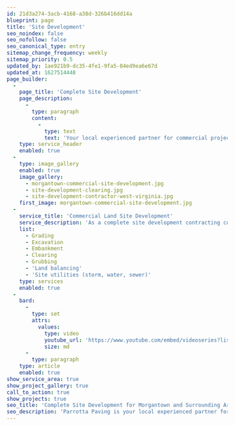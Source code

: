 ```yaml
---
id: 21d3a274-3acb-4168-a38d-326b416dd14a
blueprint: page
title: 'Site Development'
seo_noindex: false
seo_nofollow: false
seo_canonical_type: entry
sitemap_change_frequency: weekly
sitemap_priority: 0.5
updated_by: 1ae921b9-dc35-4fe1-9fa5-84ed9ea6e67d
updated_at: 1627514448
page_builder:
  -
    page_title: 'Complete Site Development'
    page_description:
      -
        type: paragraph
        content:
          -
            type: text
            text: 'Your local experienced partner for commercial projects.'
    type: service_header
    enabled: true
  -
    type: image_gallery
    enabled: true
    image_gallery:
      - morgantown-commercial-site-development.jpg
      - site-development-clearing.jpg
      - site-development-contractor-west-virginia.jpg
    first_image: morgantown-commercial-site-development.jpg
  -
    service_title: 'Commercial Land Site Development'
    service_description: 'As a complete site development contracting company, we''re equipped for any earth-moving job in the Morgantown and tri-state area.'
    list:
      - Grading
      - Excavation
      - Embankment
      - Clearing
      - Grubbing
      - 'Land balancing'
      - 'Site utilities (storm, water, sewer)'
    type: services
    enabled: true
  -
    bard:
      -
        type: set
        attrs:
          values:
            type: video
            youtube_url: 'https://www.youtube.com/embed/videoseries?list=PLumyfDTOC-q5yziybqSGd6caVLe0UssMR'
            size: md
      -
        type: paragraph
    type: article
    enabled: true
show_service_area: true
show_project_gallery: true
call_to_action: true
show_projects: true
seo_title: 'Complete Site Development for Morgantown and Surrounding Areas'
seo_description: 'Parrotta Paving is your local experienced partner for commercial complete site development projects. Call us today at 304-292-0905.'
---
```

